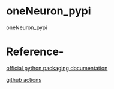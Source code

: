 # oneNeuron_pypi
oneNeuron_pypi


# Reference-
[official python packaging documentation](https://packaging.python.org/en/latest/tutorials/packaging-projects/)


[github actions](https://docs.github.com/en/actions/automating-builds-and-tests/building-and-testing-python#publishing-to-package-registries)